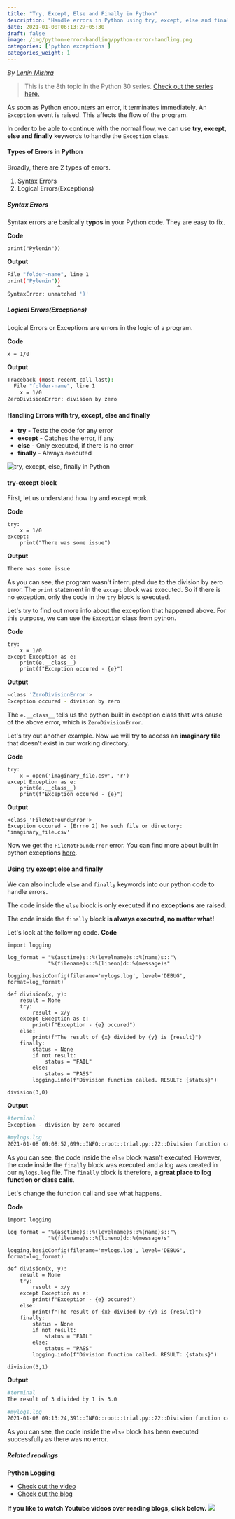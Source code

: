 ```yaml
---
title: "Try, Except, Else and Finally in Python"
description: "Handle errors in Python using try, except, else and finally"
date: 2021-01-08T06:13:27+05:30
draft: false
image: /img/python-error-handling/python-error-handling.png
categories: ['python exceptions']
categories_weight: 1
---
```

<div class="sharethis-inline-follow-buttons"></div>

*By [Lenin Mishra](https://www.pylenin.com/authors/#lenin-mishra)*

> This is the 8th topic in the Python 30 series. [Check out the series here.](https://www.youtube.com/playlist?list=PLqEbL1vopgvuI-3wzwHqftEkH3AILozS5)

As soon as Python encounters an error, it terminates immediately. An `Exception` event is raised. This affects the flow of the program.

In order to be able to continue with the normal flow, we can use **try, except, else and finally** keywords to handle the `Exception` class.

#### Types of Errors in Python

Broadly, there are 2 types of errors.

1. Syntax Errors
2. Logical Errors(Exceptions)

##### Syntax Errors

Syntax errors are basically **typos** in your Python code. They are easy to fix.

**Code**
```python3
print("Pylenin"))
```

**Output**
```bash
File "folder-name", line 1
print("Pylenin"))
                ^
SyntaxError: unmatched ')'
```

##### Logical Errors(Exceptions)

Logical Errors or Exceptions are errors in the logic of a program.

**Code**

```python3
x = 1/0
```

**Output**

```bash
Traceback (most recent call last):
  File "folder-name", line 1
    x = 1/0
ZeroDivisionError: division by zero
```

#### Handling Errors with try, except, else and finally

* **try** - Tests the code for any error
* **except** - Catches the error, if any
* **else** - Only executed, if there is no error
* **finally** - Always executed

![try, except, else, finally in Python](/img/python-error-handling/try-except-else-finally-python.png)

#### try-except block

First, let us understand how try and except work.

**Code**

```python3
try:
    x = 1/0
except:
    print("There was some issue")
```

**Output**

```bash
There was some issue
```

As you can see, the program wasn't interrupted due to the division by zero error. The `print` statement in the `except` block was executed. So if there is no exception, only the code in the `try` block is executed.

Let's try to find out more info about the exception that happened above. For this purpose, we can use the `Exception` class from python.

**Code**

```python3
try:
    x = 1/0
except Exception as e:
    print(e.__class__)
    print(f"Exception occured - {e}")
```

**Output**

```bash
<class 'ZeroDivisionError'>
Exception occured - division by zero
```

The `e.__class__` tells us the python built in exception class that was cause of the above error, which is `ZeroDivisionError`.

Let's try out another example. Now we will try to access an **imaginary file** that doesn't exist in our working directory.

**Code**

```python3
try:
    x = open('imaginary_file.csv', 'r')
except Exception as e:
    print(e.__class__)
    print(f"Exception occured - {e}")
``` 

**Output**

```python3
<class 'FileNotFoundError'>
Exception occured - [Errno 2] No such file or directory: 'imaginary_file.csv'
```

Now we get the `FileNotFoundError` error. You can find more about built in python exceptions [here](https://docs.python.org/3/library/exceptions.html).

#### Using try except else and finally

We can also include `else` and `finally` keywords into our python code to handle errors.

The code inside the `else` block is only executed if **no exceptions** are raised.

The code inside the `finally` block **is always executed, no matter what!**

Let's look at the following code.
**Code**

```python3
import logging

log_format = "%(asctime)s::%(levelname)s::%(name)s::"\
             "%(filename)s::%(lineno)d::%(message)s"

logging.basicConfig(filename='mylogs.log', level='DEBUG', format=log_format)

def division(x, y):
    result = None
    try:
        result = x/y
    except Exception as e:
        print(f"Exception - {e} occured")
    else:
        print(f"The result of {x} divided by {y} is {result}")
    finally:
        status = None
        if not result:
            status = "FAIL"
        else:
            status = "PASS"
        logging.info(f"Division function called. RESULT: {status}")

division(3,0)
```

**Output**

```bash
#terminal
Exception - division by zero occured

#mylogs.log
2021-01-08 09:08:52,099::INFO::root::trial.py::22::Division function called. RESULT: FAIL
```

As you can see, the code inside the `else` block wasn't executed. However, the code inside the `finally` block was executed and a log was created in our `mylogs.log` file.
The `finally` block is therefore, **a great place to log function or class calls**.

Let's change the function call and see what happens.

**Code**

```python3
import logging

log_format = "%(asctime)s::%(levelname)s::%(name)s::"\
             "%(filename)s::%(lineno)d::%(message)s"

logging.basicConfig(filename='mylogs.log', level='DEBUG', format=log_format)

def division(x, y):
    result = None
    try:
        result = x/y
    except Exception as e:
        print(f"Exception - {e} occured")
    else:
        print(f"The result of {x} divided by {y} is {result}")
    finally:
        status = None
        if not result:
            status = "FAIL"
        else:
            status = "PASS"
        logging.info(f"Division function called. RESULT: {status}")

division(3,1)
```

**Output**

```bash
#terminal
The result of 3 divided by 1 is 3.0

#mylogs.log
2021-01-08 09:13:24,391::INFO::root::trial.py::22::Division function called. RESULT: PASS
```

As you can see, the code inside the `else` block has been executed successfully as there was no error.

##### Related readings

**Python Logging**

* [Check out the video](https://youtu.be/HJIz1PTMmuE)
* [Check out the blog](https://www.pylenin.com/blogs/python-logging-guide/)

**If you like to watch Youtube videos over reading blogs, click below.**
[![](https://img.youtube.com/vi/siXcty5yLf0/0.jpg)](http://www.youtube.com/watch?v=siXcty5yLf0 "Python Error Handling with try, except, else and finally")
